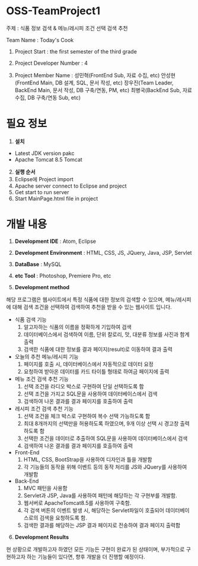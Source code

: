 # OSS-TeamProject1

주제 : 식품 정보 검색 & 메뉴/레시피 조건 선택 검색 추천

Team Name : Today's Cook

1. Project Start : the first semester of the third grade

2. Project Developer Number : 4 

3.  Project Member Name : 성민혁(FrontEnd Sub, 자료 수집, etc) 안성현(FrontEnd Main, DB 설계, SQL, 문서 작성, etc) 장우진(Team Leader, BackEnd Main, 문서 작성, DB 구축/연동, PM, etc) 최병국(BackEnd Sub, 자료 수집, DB 구축/연동 Sub, etc)

# 필요 정보

1. **설치**
  - Latest JDK version pakc
  - Apache Tomcat 8.5 Tomcat

2. **실행 순서**
  1. Eclipse에 Project import
  2. Apache server connect to Eclipse and project
  3. Get start to run server
  4. Start MainPage.html file in project 

# 개발 내용

1. **Development IDE** : Atom, Eclipse

2. **Development Environment** : HTML, CSS, JS, JQuery, Java, JSP, Servlet

3. **DataBase** : MySQL

4. **etc Tool** : Photoshop, Premiere Pro, etc

5. **Development method**

해당 프로그램은 웹사이트에서 특정 식품에 대한 정보의 검색할 수 있으며, 메뉴/레시피에 대해 검색 조건을 선택하여 검색하여 추천을 받을 수 있는 웹사이트 입니다.
- 식품 검색 기능
  1. 알고자하는 식품의 이름을 정확하게 기입하여 검색
  2. 데이터베이스에서 검색하여 이름, 단위 칼로리, 맛, 대분류 정보를 사진과 함계 출력
  3. 검색한 식품에 대한 정보를 결과 페이지(result)로 이동하여 결과 출력
- 오늘의 추천 메뉴/레시피 기능
  1. 페이지를 호출 시, 데이터베이스에서 자동적으로 데이터 요정
  2. 요청하여 받아온 데이터를 카드 타이틀 형태로 하여금 페이지에 출력
- 메뉴 조건 검색 추천 기능
  1. 선택 조건을 라디오 박스로 구현하여 단일 선택하도록 함
  2. 선택 조건을 가지고 SQL문을 사용하여 데이터베이스에서 검색
  3. 검색하여 나온 결과를 결과 페이지를 호출하여 출력
- 레시피 조건 검색 추천 기능
  1. 선택 조건을 체크 박스로 구현하여 복수 선택 가능하도록 함
  2. 최대 8개까지의 선택만을 허용하도록 하였으며, 9개 이상 선택 시 경고창 출력하도록 함
  3. 선택한 조건을 데이터로 추출하여 SQL문을 사용하여 데이터베이스에서 검색
  4. 검색하여 나온 결과를 결과 페이지를 호출하여 출력
- Front-End
  1. HTML, CSS, BootStrap을 사용하여 디자인과 틀을 개발함
  2. 각 기능들의 동작을 위해 이벤트 등의 동작 처리를 JS와 JQuery를 사용하여 개발함
- Back-End
  1. MVC 패턴을 사용함
  2. Servlet과 JSP, Java를 사용하여 패턴에 해당하는 각 구현부를 개발함.
  3. 웹서버로 ApacheTomcat8.5를 사용하여 구축함.
  4. 각 검색 버튼의 이벤트 발생 시, 해당하는 Servlet파일이 호출되어 데이터베이스로의 검색을 요청하도록 함.
  5. 검색한 결과를 해당하는 JSP 결과 페이지로 전송하여 결과 페이지 출력함
  
6. **Development Results**

현 상황으로 개발하고자 하였던 모든 기능든 구현이 완료가 된 상태이며, 부가적으로 구현하고자 하는 기능들이 있다면, 향후 개발을 더 진행할 예정이다.
